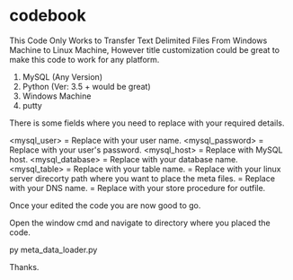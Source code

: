 # codebook
This Code Only Works to Transfer Text Delimited Files From Windows Machine to Linux Machine, However title customization could be great to make this code to work for any platform.

<prerequisite>
  
  1. MySQL (Any Version)
  2. Python (Ver: 3.5 + would be great)
  3. Windows Machine
  4. putty

There is some fields where you need to replace with your required details.

<mysql_user> = Replace with your user name.
<mysql_password> = Replace with your user's password.
<mysql_host> = Replace with MySQL host.
<mysql_database> = Replace with your database name.
<mysql_table> = Replace with your table name.
<Target Directory Path of Linux Server> = Replace with your linux server direcorty path where you want to place the meta files.
<DNS> = Replace with your DNS name.
<Store Proc For OutFile> = Replace with your store procedure for outfile.
 
Once your edited the code you are now good to go.

Open the window cmd and navigate to directory where you placed the code.

py meta_data_loader.py

Thanks.
  
 
 

